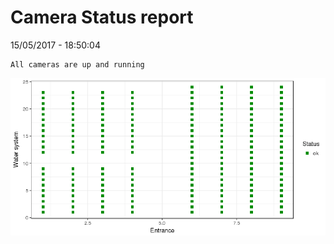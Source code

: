 Camera Status report
================
15/05/2017 - 18:50:04

    All cameras are up and running

![](camreport_files/figure-markdown_github/unnamed-chunk-2-1.png)
